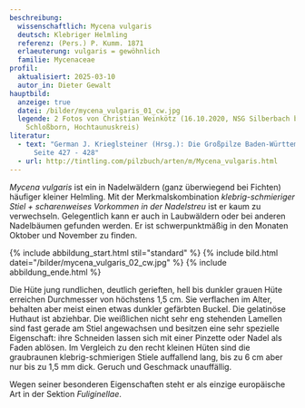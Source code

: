 ```yaml
---
beschreibung:
  wissenschaftlich: Mycena vulgaris
  deutsch: Klebriger Helmling
  referenz: (Pers.) P. Kumm. 1871
  erlaeuterung: vulgaris = gewöhnlich
  familie: Mycenaceae
profil:
  aktualisiert: 2025-03-10
  autor_in: Dieter Gewalt
hauptbild:
  anzeige: true
  datei: /bilder/mycena_vulgaris_01_cw.jpg
  legende: 2 Fotos von Christian Weinkötz (16.10.2020, NSG Silberbach bei
    Schloßborn, Hochtaunuskreis)
literatur:
  - text: "German J. Krieglsteiner (Hrsg.): Die Großpilze Baden-Württembergs Band 3,
      Seite 427 - 428"
  - url: http://tintling.com/pilzbuch/arten/m/Mycena_vulgaris.html
---
```

*Mycena vulgaris* ist ein in Nadelwäldern (ganz überwiegend bei Fichten) häufiger kleiner Helmling. Mit der Merkmalskombination *klebrig-schmieriger Stiel + scharenweises Vorkommen in der Nadelstreu* ist er kaum zu verwechseln. Gelegentlich kann er auch in Laubwäldern oder bei anderen Nadelbäumen gefunden werden. Er ist schwerpunktmäßig in den Monaten Oktober und November zu finden.

{% include abbildung_start.html stil="standard" %}
{% include bild.html datei="/bilder/mycena_vulgaris_02_cw.jpg" %}
{% include abbildung_ende.html %}

Die Hüte jung rundlichen, deutlich gerieften, hell bis dunkler grauen Hüte erreichen Durchmesser von höchstens 1,5 cm. Sie verflachen im Alter, behalten aber meist einen etwas dunkler gefärbten Buckel. Die gelatinöse Huthaut ist abziehbar. Die weißlichen nicht sehr eng stehenden Lamellen sind fast gerade am Stiel angewachsen und besitzen eine sehr spezielle Eigenschaft: ihre Schneiden lassen sich mit einer Pinzette oder Nadel als Faden ablösen. Im Vergleich zu den recht kleinen Hüten sind die graubraunen klebrig-schmierigen Stiele auffallend lang, bis zu 6 cm aber nur bis zu 1,5 mm dick. Geruch und Geschmack unauffällig.

Wegen seiner besonderen Eigenschaften steht er als einzige europäische Art in der Sektion *Fuliginellae*.